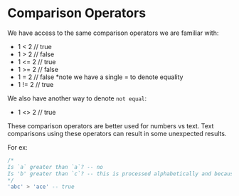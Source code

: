 # Comparison Operators

We have access to the same comparison operators we are familiar with:

- 1 < 2 // true
- 1 > 2 // false
- 1 <= 2 // true
- 1 >= 2 // false
- 1 = 2 // false \*note we have a single = to denote equality
- 1 != 2 // true

We also have another way to denote `not equal`:

- 1 <> 2 // true

These comparison operators are better used for numbers vs text. Text comparisons using these operators can result in some unexpected results.

For ex:

```sql
/*
Is `a` greater than `a`? -- no
Is 'b' greater than `c`? -- this is processed alphabetically and because b` comes before `c`, it is considered `greater than` in SQL
*/
'abc' > 'ace' -- true
```
